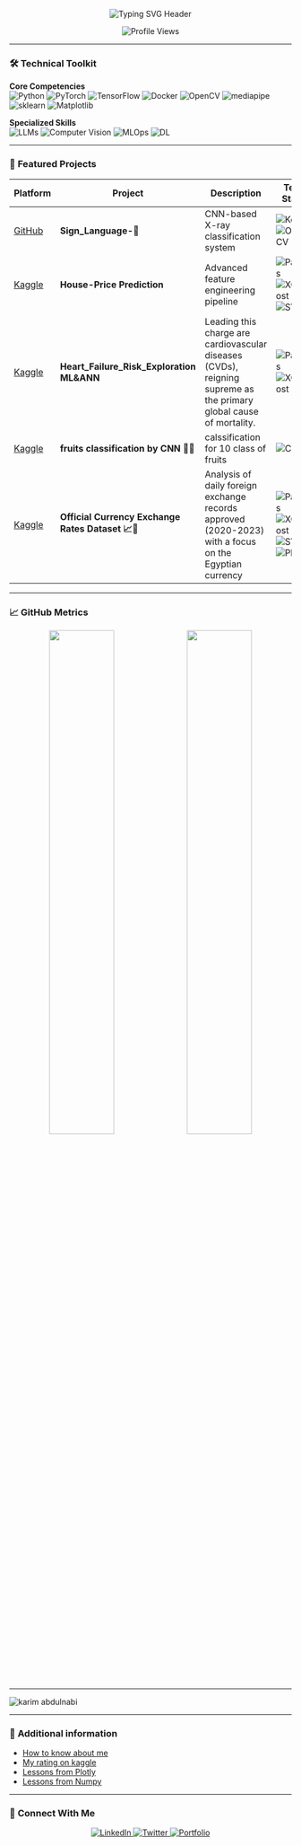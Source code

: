 <!-- ASCII Art Header (optional) -->
<p align="center">
  <img src="https://readme-typing-svg.demolab.com?font=Fira+Code&weight=600&size=26&duration=4000&pause=1000&color=58A6FF&center=true&vCenter=true&width=435&lines=Hi+👋+I'm+Karim;AI+Engineer+🚀;ML Researcher 🔬;Pythoner 🐍" alt="Typing SVG Header">
</p>

<!-- Profile View Counter -->
<p align="center"> 
  <img src="https://komarev.com/ghpvc/?username=karim-abdulnabi&label=Profile+Views&color=blueviolet" alt="Profile Views" /> 
</p>

---

### 🛠️ **Technical Toolkit**

**Core Competencies**  
![Python](https://img.shields.io/badge/-Python-3776AB?logo=python&logoColor=white)
![PyTorch](https://img.shields.io/badge/-PyTorch-EE4C2C?logo=pytorch&logoColor=white)
![TensorFlow](https://img.shields.io/badge/-TensorFlow-FF6F00?logo=tensorflow&logoColor=white)
![Docker](https://img.shields.io/badge/-Docker-2496ED?logo=docker&logoColor=white)
![OpenCV](https://img.shields.io/badge/-OpenCV-2496ED?logo=OpenCV&logoColor=white)
![mediapipe](https://img.shields.io/badge/-mediapipe-2496ED?logo=mediapipe&logoColor=white)
![sklearn](https://img.shields.io/badge/-sklearn-2496ED?logo=sklearn&logoColor=white)
![Matplotlib](https://img.shields.io/badge/-Matplotlib-2496ED?logo=Matplotlib&logoColor=white)

**Specialized Skills**  
![LLMs](https://img.shields.io/badge/-Large_Language_Models-FFD700)
![Computer Vision](https://img.shields.io/badge/-Computer_Vision-8A2BE2)
![MLOps](https://img.shields.io/badge/-MLOps-00BFFF)
![DL](https://img.shields.io/badge/-DL-00BFFF)

---

### 🚀 **Featured Projects**

| Platform | Project | Description | Tech Stack | Metrics |
|----------|---------|-------------|------------|---------|
| [GitHub](https://github.com/karim-abdulnabi/Signe_Language) | **Sign_Language-🤟** | CNN-based X-ray classification system | ![Keras](https://img.shields.io/badge/Keras-EE4C2C) ![OpenCV](https://img.shields.io/badge/OpenCV-5C3EE8) | ![Stars](https://img.shields.io/github/stars/karim-abdulnabi/pneumonia-detection?style=flat) |
| [Kaggle](https://www.kaggle.com/code/karimabdulnabi/house-price) | **House-Price Prediction** | Advanced feature engineering pipeline | ![Pandas](https://img.shields.io/badge/Pandas-150458) ![XGBoost](https://img.shields.io/badge/XGBoost-017BFF) ![SVM](https://img.shields.io/badge/SVM-FF6F00)| ![Medal](https://img.shields.io/badge/Bronze-8B4513) Top 10% |
| [Kaggle](https://www.kaggle.com/code/karimabdulnabi/heart-failure-risk-exploration-ml-ann) | **Heart_Failure_Risk_Exploration ML&ANN** | Leading this charge are cardiovascular diseases (CVDs), reigning supreme as the primary global cause of mortality. | ![Pandas](https://img.shields.io/badge/Pandas-150458) ![XGBoost](https://img.shields.io/badge/XGBoost-017BFF) | ![Medal](https://img.shields.io/badge/Bronze-8B4513) Top 10% |
| [Kaggle](https://www.kaggle.com/code/karimabdulnabi/fruits-classification-by-cnn) | **fruits classification by CNN 🥝🍇** | calssification for 10 class of fruits  | ![CNN](https://img.shields.io/badge/CNN-FF6F00) | ![Medal](https://img.shields.io/badge/Bronze-8B4513) Top 5% |
| [Kaggle](https://www.kaggle.com/code/karimabdulnabi/official-exchange-rates) | **Official Currency Exchange Rates Dataset 📈💱** | Analysis of daily foreign exchange records approved (2020-2023) with a focus on the Egyptian currency | ![Pandas](https://img.shields.io/badge/Pandas-150458) ![XGBoost](https://img.shields.io/badge/XGBoost-017BFF) ![SVM](https://img.shields.io/badge/SVM-FF6F00) ![Plotly](https://img.shields.io/badge/Plotly-FF6F00)| ![Medal](https://img.shields.io/badge/Bronze-8B4513) Top 20%| |
---

### 📈 **GitHub Metrics**

<p align="center">
  <img width="48%" src="https://github-readme-stats.vercel.app/api?username=karim-abdulnabi&show_icons=true&theme=radical" />
  <img width="48%" src="https://github-readme-streak-stats.herokuapp.com/?user=karim-abdulnabi&theme=radical" />
</p>

---
![karim abdulnabi](https://miro.medium.com/max/1400/1*37ABKi4XeHkEWHxlF3LIog.gif)


---

### 📝 **Additional information**
<!-- BLOG-POST-LIST:START -->
- [How to know about me ](https://www.linkedin.com/in/karim-abdulnabi-1a99851b9/overlay/1635532899687/single-media-viewer?type=DOCUMENT&profileId=ACoAADLeJtEBoi0ozprq5anxN2JlY_D_xg54v4w&lipi=urn%3Ali%3Apage%3Ad_flagship3_profile_view_base%3BFb7%2FqNwMShmzinkkMvVriw%3D%3D)
- [My rating on kaggle](https://www.kaggle.com/karimabdulnabi)
- [Lessons from Plotly](https://www.kaggle.com/code/karimabdulnabi/plotly-tutorial)
- [Lessons from Numpy](https://github.com/karim-abdulnabi/Numpy_tutorial)

<!-- BLOG-POST-LIST:END -->

---

### 🤝 **Connect With Me**

<p align="center">
  <a href="https://www.linkedin.com/in/karim-abdulnabi-1a99851b9/">
    <img src="https://img.shields.io/badge/LinkedIn-0077B5?style=for-the-badge&logo=linkedin&logoColor=white" alt="LinkedIn">
  </a>
  <a href="https://x.com/karimabdulnabi">
    <img src="https://img.shields.io/badge/Twitter-1DA1F2?style=for-the-badge&logo=twitter&logoColor=white" alt="Twitter">
  </a>
  <a href="https://github.com/karim-abdulnabi/karim-abdulnabi/tree/main">
    <img src="https://img.shields.io/badge/Portfolio-%23000000.svg?style=for-the-badge&logo=react&logoColor=white" alt="Portfolio">
  </a>
</p>
